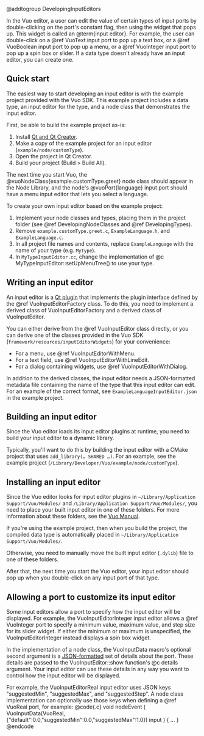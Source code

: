@addtogroup DevelopingInputEditors

In the Vuo editor, a user can edit the value of certain types of input ports by double-clicking on the port's constant flag, then using the widget that pops up. This widget is called an @term{input editor}. For example, the user can double-click on a @ref VuoText input port to pop up a text box, or a @ref VuoBoolean input port to pop up a menu, or a @ref VuoInteger input port to pop up a spin box or slider. If a data type doesn't already have an input editor, you can create one.


## Quick start

The easiest way to start developing an input editor is with the example project provided with the Vuo SDK. This example project includes a data type, an input editor for the type, and a node class that demonstrates the input editor.

First, be able to build the example project as-is: 

   1. Install [Qt and Qt Creator](https://www.qt.io/offline-installers).
   2. Make a copy of the example project for an input editor (`example/node/customType`).
   3. Open the project in Qt Creator. 
   4. Build your project (Build > Build All).

The next time you start Vuo, the @vuoNodeClass{example.customType.greet} node class should appear in the Node Library, and the node's @vuoPort{language} input port should have a menu input editor that lets you select a language.

To create your own input editor based on the example project:

   1. Implement your node classes and types, placing them in the project folder (see @ref DevelopingNodeClasses and @ref DevelopingTypes).
   2. Remove `example.customType.greet.c`, `ExampleLanguage.h`, and `ExampleLanguage.c`. 
   3. In all project file names and contents, replace `ExampleLanguage` with the name of your type (e.g. `MyType`).
   4. In `MyTypeInputEditor.cc`, change the implementation of @c MyTypeInputEditor::setUpMenuTree() to use your type.


## Writing an input editor

An input editor is a [Qt plugin](https://doc.qt.io/qt-5/plugins-howto.html#the-lower-level-api-extending-qt-applications) that implements the plugin interface defined by the @ref VuoInputEditorFactory class. To do this, you need to implement a derived class of VuoInputEditorFactory and a derived class of VuoInputEditor.

You can either derive from the @ref VuoInputEditor class directly, or you can derive one of the classes provided in the Vuo SDK (`framework/resources/inputEditorWidgets`) for your convenience: 

   - For a menu, use @ref VuoInputEditorWithMenu. 
   - For a text field, use @ref VuoInputEditorWithLineEdit. 
   - For a dialog containing widgets, use @ref VuoInputEditorWithDialog. 

In addition to the derived classes, the input editor needs a JSON-formatted metadata file containing the name of the type that this input editor can edit. For an example of the correct format, see `ExampleLanguageInputEditor.json` in the example project.


## Building an input editor

Since the Vuo editor loads its input editor plugins at runtime, you need to build your input editor to a dynamic library.

Typically, you'll want to do this by building the input editor with a CMake project that uses `add_library(… SHARED …)`.  For an example, see the example project (`/Library/Developer/Vuo/example/node/customType`).


## Installing an input editor

Since the Vuo editor looks for input editor plugins in `~/Library/Application Support/Vuo/Modules/` and `/Library/Application Support/Vuo/Modules/`, you need to place your built input editor in one of these folders. For more information about these folders, see the [Vuo Manual](https://doc.vuo.org/@vuoVersion/manual/installing-a-node.xhtml).

If you're using the example project, then when you build the project, the compiled data type is automatically placed in `~/Library/Application Support/Vuo/Modules/`.

Otherwise, you need to manually move the built input editor (`.dylib`) file to one of these folders. 

After that, the next time you start the Vuo editor, your input editor should pop up when you double-click on any input port of that type.



## Allowing a port to customize its input editor

Some input editors allow a port to specify how the input editor will be displayed. For example, the VuoInputEditorInteger input editor allows a @ref VuoInteger port to specify a minimum value, maximum value, and step size for its slider widget. If either the minimum or maximum is unspecified, the VuoInputEditorInteger instead displays a spin box widget. 

In the implementation of a node class, the VuoInputData macro's optional second argument is a [JSON-formatted](https://www.json.org/) set of details about the port. These details are passed to the VuoInputEditor::show function's @c details argument. Your input editor can use these details in any way you want to control how the input editor will be displayed.

For example, the VuoInputEditorReal input editor uses JSON keys "suggestedMin", "suggestedMax", and "suggestedStep". A node class implementation can optionally use those keys when defining a @ref VuoReal port, for example: 
@code{.c}
void nodeEvent
(
		VuoInputData(VuoReal, {"default":0.0,"suggestedMin":0.0,"suggestedMax":1.0}) input
)
{
	...
}
@endcode
